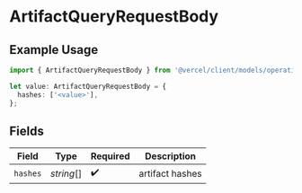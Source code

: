 # ArtifactQueryRequestBody

## Example Usage

```typescript
import { ArtifactQueryRequestBody } from '@vercel/client/models/operations';

let value: ArtifactQueryRequestBody = {
  hashes: ['<value>'],
};
```

## Fields

| Field    | Type       | Required           | Description     |
| -------- | ---------- | ------------------ | --------------- |
| `hashes` | _string_[] | :heavy_check_mark: | artifact hashes |
